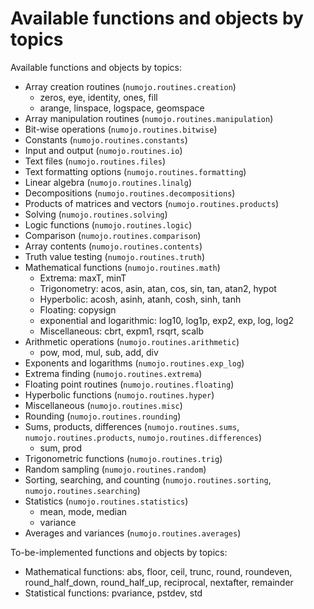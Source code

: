 # Available functions and objects by topics

Available functions and objects by topics:

- Array creation routines (`numojo.routines.creation`)
  - zeros, eye, identity, ones, fill
  - arange, linspace, logspace, geomspace
- Array manipulation routines (`numojo.routines.manipulation`)
- Bit-wise operations (`numojo.routines.bitwise`)
- Constants (`numojo.routines.constants`)
- Input and output (`numojo.routines.io`)
- Text files (`numojo.routines.files`)
- Text formatting options (`numojo.routines.formatting`)
- Linear algebra (`numojo.routines.linalg`)
- Decompositions (`numojo.routines.decompositions`)
- Products of matrices and vectors (`numojo.routines.products`)
- Solving (`numojo.routines.solving`)
- Logic functions (`numojo.routines.logic`)
- Comparison (`numojo.routines.comparison`)
- Array contents (`numojo.routines.contents`)
- Truth value testing (`numojo.routines.truth`)
- Mathematical functions (`numojo.routines.math`)
  - Extrema: maxT, minT
  - Trigonometry: acos, asin, atan, cos, sin, tan, atan2, hypot
  - Hyperbolic: acosh, asinh, atanh, cosh, sinh, tanh
  - Floating: copysign
  - exponential and logarithmic: log10, log1p, exp2, exp, log, log2
  - Miscellaneous: cbrt, expm1, rsqrt, scalb
- Arithmetic operations (`numojo.routines.arithmetic`)
  - pow, mod, mul, sub, add, div
- Exponents and logarithms (`numojo.routines.exp_log`)
- Extrema finding (`numojo.routines.extrema`)
- Floating point routines (`numojo.routines.floating`)
- Hyperbolic functions (`numojo.routines.hyper`)
- Miscellaneous (`numojo.routines.misc`)
- Rounding (`numojo.routines.rounding`)
- Sums, products, differences (`numojo.routines.sums`, `numojo.routines.products`, `numojo.routines.differences`)
  - sum, prod
- Trigonometric functions (`numojo.routines.trig`)
- Random sampling (`numojo.routines.random`)
- Sorting, searching, and counting (`numojo.routines.sorting`, `numojo.routines.searching`)
- Statistics (`numojo.routines.statistics`)
  - mean, mode, median
  - variance
- Averages and variances (`numojo.routines.averages`)

To-be-implemented functions and objects by topics:

- Mathematical functions: abs, floor, ceil, trunc, round, roundeven, round_half_down, round_half_up, reciprocal, nextafter, remainder
- Statistical functions: pvariance, pstdev, std
